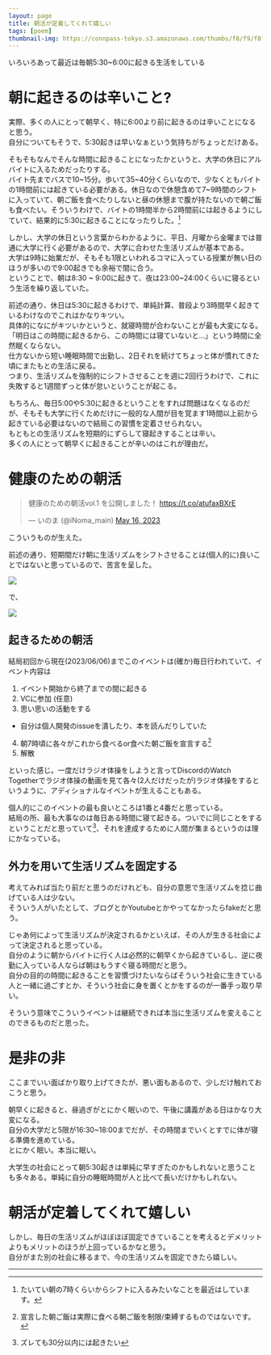 ```yaml
---
layout: page
title: 朝活が定着してくれて嬉しい
tags: [poem]
thumbnail-img: https://connpass-tokyo.s3.amazonaws.com/thumbs/f8/f9/f8f930c0f1e5972e7c15a9f4bf9857e9.png
---
```


いろいろあって最近は毎朝5:30~6:00に起きる生活をしている

# 朝に起きるのは辛いこと?

実際、多くの人にとって朝早く、特に6:00より前に起きるのは辛いことになると思う。  
自分についてもそうで、5:30起きは早いなぁという気持ちがちょっとだけある。  

そもそもなんでそんな時間に起きることになったかというと、大学の休日にアルバイトに入るためだったりする。  
バイト先までバスで10~15分。歩いて35~40分くらいなので、少なくともバイトの1時間前には起きている必要がある。休日なので休憩含めて7~9時間のシフトに入っていて、朝ご飯を食べたりしないと昼の休憩まで腹が持たないので朝ご飯も食べたい。そういうわけで、バイトの1時間半から2時間前には起きるようにしていて、結果的に5:30に起きることになったりした。[^1]  

しかし、大学の休日という言葉からわかるように、平日、月曜から金曜までは普通に大学に行く必要があるので、大学に合わせた生活リズムが基本である。  
大学は9時に始業だが、そもそも1限といわれるコマに入っている授業が無い日のほうが多いので9:00起きでも余裕で間に合う。  
ということで、朝は8:30 ~ 9:00に起きて、夜は23:00~24:00くらいに寝るという生活を繰り返していた。  

前述の通り、休日は5:30に起きるわけで、単純計算、普段より3時間早く起きているわけなのでこれはかなりキツい。  
具体的になにがキツいかというと、就寝時間が合わないことが最も大変になる。「明日はこの時間に起きるから、この時間には寝ていないと…」という時間に全然眠くならない。  
仕方ないから短い睡眠時間で出勤し、2日それを続けてちょっと体が慣れてきた頃にまたもとの生活に戻る。  
つまり、生活リズムを強制的にシフトさせることを週に2回行うわけで、これに失敗すると1週間ずっと体が怠いということが起こる。

もちろん、毎日5:00や5:30に起きるということをすれば問題はなくなるのだが、そもそも大学に行くためだけに一般的な人間が目を覚ます1時間以上前から起きている必要はないので結局この習慣を定着させられない。  
もともとの生活リズムを短期的にずらして寝起きすることは辛い。  
多くの人にとって朝早くに起きることが辛いのはこれが理由だ。

# 健康のための朝活

<blockquote class="twitter-tweet"><p lang="ja" dir="ltr">健康のための朝活vol.1 を公開しました！ <a href="https://t.co/atufaxBXrE">https://t.co/atufaxBXrE</a></p>&mdash; いのま (@iNoma_main) <a href="https://twitter.com/iNoma_main/status/1658530415827881987?ref_src=twsrc%5Etfw">May 16, 2023</a></blockquote> <script async src="https://platform.twitter.com/widgets.js" charset="utf-8"></script>

こういうものが生えた。

前述の通り、短期間だけ朝に生活リズムをシフトさせることは(個人的に)良いことではないと思っているので、苦言を呈した。

![](https://firebasestorage.googleapis.com/v0/b/kdatabase-1088a.appspot.com/o/mroutine%2F01.jpeg?alt=media)

で、

![](https://firebasestorage.googleapis.com/v0/b/kdatabase-1088a.appspot.com/o/mroutine%2F02.jpeg?alt=media)


## 起きるための朝活

結局初回から現在(2023/06/06)までこのイベントは(確か)毎日行われていて、イベント内容は

1. イベント開始から終了までの間に起きる
2. VCに参加 (任意)
3. 思い思いの活動をする
  * 自分は個人開発のissueを潰したり、本を読んだりしていた
4. 朝7時頃に各々がこれから食べるor食べた朝ご飯を宣言する[^2]
5. 解散

といった感じ。一度だけラジオ体操をしようと言ってDiscordのWatch Togetherでラジオ体操の動画を見て各々(2人だけだったが)ラジオ体操をするというように、アディショナルなイベントが生えることもある。

個人的にこのイベントの最も良いところは1番と4番だと思っている。  
結局の所、最も大事なのは毎日ある時間に寝て起きる。ついでに同じことをするということだと思っていて[^3]、それを達成するために人間が集まるというのは理にかなっている。  

## 外力を用いて生活リズムを固定する

考えてみれば当たり前だと思うのだけれども、自分の意思で生活リズムを捻じ曲げている人は少ない。  
そういう人がいたとして、ブログとかYoutubeとかやってなかったらfakeだと思う。  

じゃあ何によって生活リズムが決定されるかといえば、その人が生きる社会によって決定されると思っている。  
自分のように朝からバイトに行く人は必然的に朝早くから起きているし、逆に夜勤に入っている人ならば朝はもうすぐ寝る時間だと思う。  
自分の目的の時間に起きることを習慣づけたいならばそういう社会に生きている人と一緒に過ごすとか、そういう社会に身を置くとかをするのが一番手っ取り早い。

そういう意味でこういうイベントは継続できれば本当に生活リズムを変えることのできるものだと思った。

# 是非の非

ここまでいい面ばかり取り上げてきたが、悪い面もあるので、少しだけ触れておこうと思う。  

朝早くに起きると、昼過ぎがとにかく眠いので、午後に講義がある日はかなり大変になる。  
自分の大学だと5限が16:30~18:00までだが、その時間までいくとすでに体が寝る準備を進めている。  
とにかく眠い。本当に眠い。

大学生の社会にとって朝5:30起きは単純に早すぎたのかもしれないと思うことも多々ある。単純に自分の睡眠時間が人と比べて長いだけかもしれない。

# 朝活が定着してくれて嬉しい

しかし、毎日の生活リズムがほぼほぼ固定できていることを考えるとデメリットよりもメリットのほうが上回っているかなと思う。  
自分がまた別の社会に移るまで、今の生活リズムを固定できたら嬉しい。  

---

[^1]: たいてい朝の7時くらいからシフトに入るみたいなことを最近はしています。
[^2]: 宣言した朝ご飯は実際に食べる朝ご飯を制限/束縛するものではないです。
[^3]: ズレても30分以内には起きたい